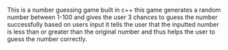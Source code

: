 This is a number guessing game built in c++ this game generates a random number between 1-100 and gives the user 3 chances to guess the number successfully based on users input it tells the user that the inputted number is less than or greater than the original number and thus helps the user to guess the number correctly.
